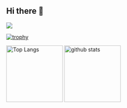 ## Hi there 👋
![](https://github-profile-summary-cards.vercel.app/api/cards/profile-details?username=TakeshiSaito&theme=2077)

[![trophy](https://github-profile-trophy.vercel.app/?username=xxxxxxxxxx&theme=onedark)](https://github-profile-trophy.vercel.app/?username=TakeshiSaito&theme=tokyonight)

<img alt="Top Langs" height="150px" src="https://github-readme-stats.vercel.app/api/top-langs/?username=TakeshiSaito&layout=compact&count_private=true&show_icons=true&theme=tokyonight" />

<img alt="github stats" height="150px" src="https://github-readme-stats.vercel.app/api?username=TakeshiSaito&count_private=true&show_icons=true&show_icons=true&theme=tokyonight" />


<!--
**TakeshiSaito/TakeshiSaito** is a ✨ _special_ ✨ repository because its `README.md` (this file) appears on your GitHub profile.

Here are some ideas to get you started:

- 🔭 I’m currently working on ...
- 🌱 I’m currently learning ...
- 👯 I’m looking to collaborate on ...
- 🤔 I’m looking for help with ...
- 💬 Ask me about ...
- 📫 How to reach me: ...
- 😄 Pronouns: ...
- ⚡ Fun fact: ...
-->

